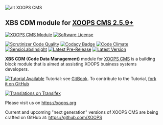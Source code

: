 ![alt XOOPS CMS](https://xoops.org/images/logoXoopsPhp8_400.png)
## XBS CDM module for  [XOOPS CMS 2.5.9+](https://xoops.org)
[![XOOPS CMS Module](https://img.shields.io/badge/XOOPS%20CMS-Module-blue.svg)](https://xoops.org)
[![Software License](https://img.shields.io/badge/license-GPL-brightgreen.svg?style=flat)](LICENSE)

[![Scrutinizer Code Quality](https://img.shields.io/scrutinizer/g/XoopsModules25x/xbscdm.svg?style=flat)](https://scrutinizer-ci.com/g/XoopsModules25x/xbscdm/?branch=master)
[![Codacy Badge](https://api.codacy.com/project/badge/Grade/95b12220e0ac4056b9af52af708379c9)](https://www.codacy.com/app/XoopsModules25x/xbscdm)
[![Code Climate](https://img.shields.io/codeclimate/github/XoopsModules25x/xbscdm.svg?style=flat)](https://codeclimate.com/github/XoopsModules25x/xbscdm)
[![SensioLabsInsight](https://insight.sensiolabs.com/projects/f48090dc-a770-49b6-b895-6db50b08e3c4/mini.png)](https://insight.sensiolabs.com/projects/f48090dc-a770-49b6-b895-6db50b08e3c4)
[![Latest Pre-Release](https://img.shields.io/github/tag/XoopsModules25x/xbscdm.svg?style=flat)](https://github.com/XoopsModules25x/xbscdm/tags/)
[![Latest Version](https://img.shields.io/github/release/XoopsModules25x/xbscdm.svg?style=flat)](https://github.com/XoopsModules25x/xbscdm/releases/)

**XBS CDM (Code Data Management)** module for [XOOPS CMS](https://xoops.org)  is a building block module that is aimed at assisting XOOPS business systems developers.

[![Tutorial Available](https://xoops.org/images/tutorial-available-blue.svg)](https://www.gitbook.com/book/xoops/xbscdm-tutorial/) Tutorial: see [GitBook](https://www.gitbook.com/book/xoops/xbscdm-tutorial/).
To contribute to the Tutorial, [fork it on GitHub](https://github.com/XoopsDocs/xbscdm-tutorial)

[![Translations on Transifex](https://xoops.org/images/translations-transifex-blue.svg)](https://www.transifex.com/xoops)

Please visit us on https://xoops.org

Current and upcoming "next generation" versions of XOOPS CMS are being crafted on GitHub at: https://github.com/XOOPS
